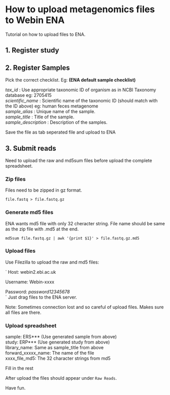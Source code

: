# How to upload metagenomics files to Webin ENA

Tutorial on how to upload files to ENA.


## 1. Register study


## 2. Register Samples

Pick the correct checklist. Eg: **(ENA default sample checklist)**

*tax_id* : Use appropriate taxonomic ID of organism as in NCBI Taxonomy database
eg: 2705415  
*scientific_name* : Scientific name of the taxonomic ID (should match with the ID above)
eg: human feces metagenome  
*sample_alias* : Unique name of the sample.  
*sample_title* : Title of the sample.  
*sample_description* : Description of the samples.  

Save the file as tab seperated file and upload to ENA  

## 3. Submit reads

Need to upload the raw and md5sum files before upload the complete spreadsheet.

### Zip files
Files need to be zipped in gz format.

`file.fastq > file.fastq.gz`

### Generate md5 files

ENA wants md5 file with only 32 cheracter string.
File name should be same as the zip file with .md5 at the end.

`md5sum file.fastq.gz | awk '{print $1}' > file.fastq.gz.md5 `

### Upload files

Use Filezilla to upload the raw and md5 files:

`
Host: webin2.ebi.ac.uk  

Username: Webin-xxxx  

Password: *password12345678*  
`
Just drag files to the ENA server.  

Note: Sometimes connection lost and so careful of upload files.
Makes sure all files are there.

### Upload spreadsheet

sample: ERS*** (Use generated sample from above)  
study: ERP*** (Use generated study from above)  
library_name: Same as sample_title from above  
forward_xxxxx_name: The name of the file  
xxxx_file_md5: The 32 character strings from md5  

Fill in the rest

After upload the files should appear under `Raw Reads`.


Have fun.

